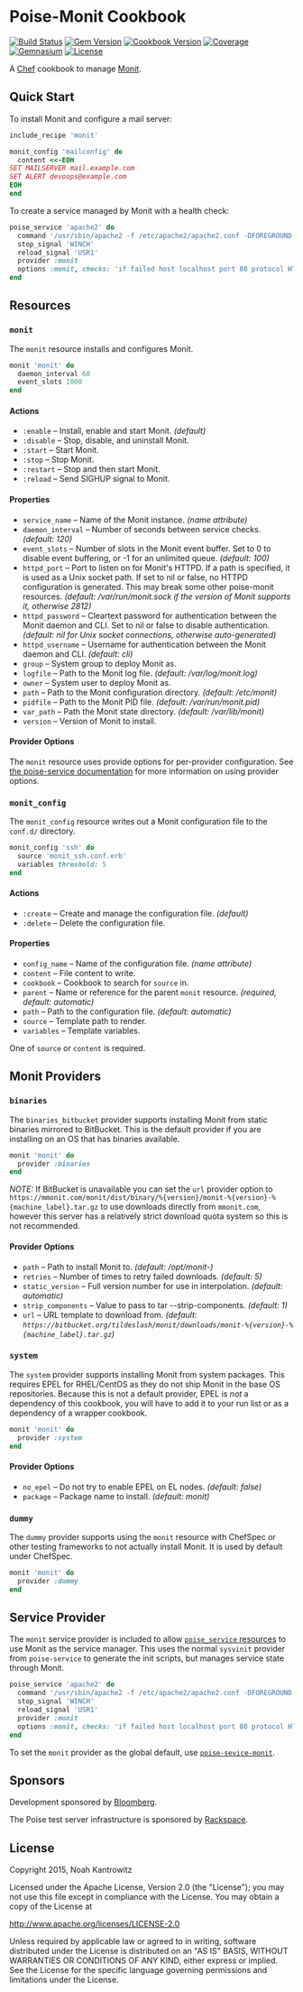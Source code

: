 # Poise-Monit Cookbook

[![Build Status](https://img.shields.io/travis/poise/poise-monit.svg)](https://travis-ci.org/poise/poise-monit)
[![Gem Version](https://img.shields.io/gem/v/poise-monit.svg)](https://rubygems.org/gems/poise-monit)
[![Cookbook Version](https://img.shields.io/cookbook/v/poise-monit.svg)](https://supermarket.chef.io/cookbooks/poise-monit)
[![Coverage](https://img.shields.io/codecov/c/github/poise/poise-monit.svg)](https://codecov.io/github/poise/poise-monit)
[![Gemnasium](https://img.shields.io/gemnasium/poise/poise-monit.svg)](https://gemnasium.com/poise/poise-monit)
[![License](https://img.shields.io/badge/license-Apache_2-blue.svg)](https://www.apache.org/licenses/LICENSE-2.0)

A [Chef](https://www.chef.io/) cookbook to manage [Monit](https://mmonit.com/monit/).

## Quick Start

To install Monit and configure a mail server:

```ruby
include_recipe 'monit'

monit_config 'mailconfig' do
  content <<-EOH
SET MAILSERVER mail.example.com
SET ALERT devoops@example.com
EOH
end
```

To create a service managed by Monit with a health check:

```ruby
poise_service 'apache2' do
  command '/usr/sbin/apache2 -f /etc/apache2/apache2.conf -DFOREGROUND'
  stop_signal 'WINCH'
  reload_signal 'USR1'
  provider :monit
  options :monit, checks: 'if failed host localhost port 80 protocol HTTP request "/" then restart'
end
```

## Resources

### `monit`

The `monit` resource installs and configures Monit.

```ruby
monit 'monit' do
  daemon_interval 60
  event_slots 1000
end
```

#### Actions

* `:enable` – Install, enable and start Monit. *(default)*
* `:disable` – Stop, disable, and uninstall Monit.
* `:start` – Start Monit.
* `:stop` – Stop Monit.
* `:restart` – Stop and then start Monit.
* `:reload` – Send SIGHUP signal to Monit.

#### Properties

* `service_name` – Name of the Monit instance. *(name attribute)*
* `daemon_interval` – Number of seconds between service checks. *(default: 120)*
* `event_slots` – Number of slots in the Monit event buffer. Set to 0 to disable
  event buffering, or -1 for an unlimited queue. *(default: 100)*
* `httpd_port` – Port to listen on for Monit's HTTPD. If a path is specified, it
  is used as a Unix socket path. If set to nil or false, no HTTPD configuration
  is generated. This may break some other poise-monit resources. *(default:
  /var/run/monit.sock if the version of Monit supports it, otherwise 2812)*
* `httpd_password` – Cleartext password for authentication between the Monit
  daemon and CLI. Set to nil or false to disable authentication. *(default: nil
  for Unix socket connections, otherwise auto-generated)*
* `httpd_username` – Username for authentication between the Monit daemon and
  CLI. *(default: cli)*
* `group` – System group to deploy Monit as.
* `logfile` – Path to the Monit log file. *(default: /var/log/monit.log)*
* `owner` – System user to deploy Monit as.
* `path` – Path to the Monit configuration directory. *(default: /etc/monit)*
* `pidfile` – Path to the Monit PID file. *(default: /var/run/monit.pid)*
* `var_path` – Path the Monit state directory. *(default: /var/lib/monit)*
* `version` – Version of Monit to install.

#### Provider Options

The `monit` resource uses provide options for per-provider configuration. See
[the poise-service documentation](https://github.com/poise/poise-service#service-options)
for more information on using provider options.

### `monit_config`

The `monit_config` resource writes out a Monit configuration file to the
`conf.d/` directory.

```ruby
monit_config 'ssh' do
  source 'monit_ssh.conf.erb'
  variables threshold: 5
end
```

#### Actions

* `:create` – Create and manage the configuration file. *(default)*
* `:delete` – Delete the configuration file.

#### Properties

* `config_name` – Name of the configuration file. *(name attribute)*
* `content` – File content to write.
* `cookbook` – Cookbook to search for `source` in.
* `parent` – Name or reference for the parent `monit` resource. *(required, default: automatic)*
* `path` – Path to the configuration file. *(default: automatic)*
* `source` – Template path to render.
* `variables` – Template variables.

One of `source` or `content` is required.

## Monit Providers

### `binaries`

The `binaries_bitbucket` provider supports installing Monit from static binaries
mirrored to BitBucket. This is the default provider if you are installing on an
OS that has binaries available.

```ruby
monit 'monit' do
  provider :binaries
end
```

*NOTE:* If BitBucket is unavailable you can set the `url` provider option to
`https://mmonit.com/monit/dist/binary/%{version}/monit-%{version}-%{machine_label}.tar.gz`
to use downloads directly from `mmonit.com`, however this server has a relatively
strict download quota system so this is not recommended.

#### Provider Options

* `path` – Path to install Monit to. *(default: /opt/monit-<version>)*
* `retries` – Number of times to retry failed downloads. *(default: 5)*
* `static_version` – Full version number for use in interpolation. *(default: automatic)*
* `strip_components` – Value to pass to tar --strip-components. *(default: 1)*
* `url` – URL template to download from. *(default: `https://bitbucket.org/tildeslash/monit/downloads/monit-%{version}-%{machine_label}.tar.gz`)*

### `system`

The `system` provider supports installing Monit from system packages. This
requires EPEL for RHEL/CentOS as they do not ship Monit in the base OS
repositories. Because this is not a default provider, EPEL is *not* a dependency
of this cookbook, you will have to add it to your run list or as a dependency of
a wrapper cookbook.

```ruby
monit 'monit' do
  provider :system
end
```

#### Provider Options

* `no_epel` – Do not try to enable EPEL on EL nodes. *(default: false)*
* `package` – Package name to install. *(default: monit)*

### `dummy`

The `dummy` provider supports using the `monit` resource with ChefSpec or other
testing frameworks to not actually install Monit. It is used by default under
ChefSpec.

```ruby
monit 'monit' do
  provider :dummy
end
```

## Service Provider

The `monit` service provider is included to allow [`poise_service` resources](https://github.com/poise/poise-service)
to use Monit as the service manager. This uses the normal `sysvinit` provider
from `poise-service` to generate the init scripts, but manages service state
through Monit.

```ruby
poise_service 'apache2' do
  command '/usr/sbin/apache2 -f /etc/apache2/apache2.conf -DFOREGROUND'
  stop_signal 'WINCH'
  reload_signal 'USR1'
  provider :monit
  options :monit, checks: 'if failed host localhost port 80 protocol HTTP request "/" then restart'
end
```

To set the `monit` provider as the global default, use [`poise-sevice-monit`](https://github.com/poise/poise-service-monit).

## Sponsors

Development sponsored by [Bloomberg](http://www.bloomberg.com/company/technology/).

The Poise test server infrastructure is sponsored by [Rackspace](https://rackspace.com/).

## License

Copyright 2015, Noah Kantrowitz

Licensed under the Apache License, Version 2.0 (the "License");
you may not use this file except in compliance with the License.
You may obtain a copy of the License at

http://www.apache.org/licenses/LICENSE-2.0

Unless required by applicable law or agreed to in writing, software
distributed under the License is distributed on an "AS IS" BASIS,
WITHOUT WARRANTIES OR CONDITIONS OF ANY KIND, either express or implied.
See the License for the specific language governing permissions and
limitations under the License.
